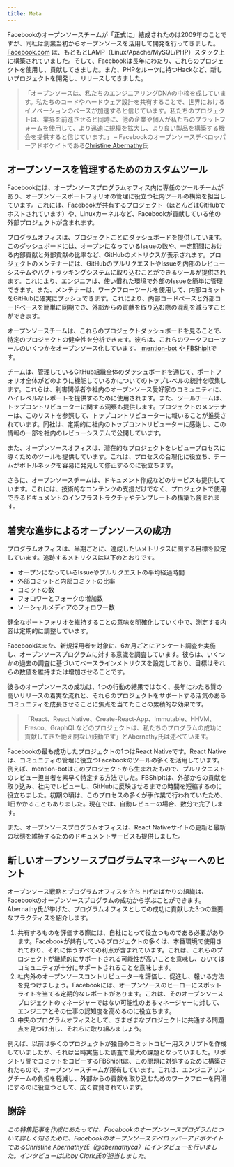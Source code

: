 ```yaml
---
title: Meta
---
```


Facebookのオープンソースチームが「正式に」結成されたのは2009年のことですが、同社は創業当初からオープンソースを活用して開発を行ってきました。[ Facebook.com](http://Facebook.com) は、もともとLAMP（Linux/Apache/MySQL/PHP）スタック上に構築されていました。そして、Facebookは長年にわたり、これらのプロジェクトを使用し、貢献してきました。また、PHPをルーツに持つHackなど、新しいプロジェクトを開発し、リリースしてきました。

> 「オープンソースは、私たちのエンジニアリングDNAの中核を成しています。私たちのコードやハードウェア設計を共有することで、世界におけるイノベーションのペースが加速すると信じています。私たちのプロジェクトは、業界を前進させると同時に、他の企業や個人が私たちのプラットフォームを使用して、より迅速に規模を拡大し、より良い製品を構築する機会を提供すると信じています。」 – Facebookのオープンソースデベロッパーアドボケイトである[Christine Abernathy](https://twitter.com/abernathyca)氏

## オープンソースを管理するためのカスタムツール

Facebookには、オープンソースプログラムオフィス内に専任のツールチームがあり、オープンソースポートフォリオの管理に役立つ社内ツールの構築を担当しています。これには、Facebookが共有するプロジェクト（ほとんどはGitHubでホストされています）や、Linuxカーネルなど、Facebookが貢献している他の外部プロジェクトが含まれます。

プログラムオフィスは、プロジェクトごとにダッシュボードを提供しています。このダッシュボードには、オープンになっているIssueの数や、一定期間における内部貢献と外部貢献の比率など、GitHubのメトリクスが表示されます。プロジェクトのメンテナーには、GitHubのプルリクエストやIssueを内部のレビューシステムやバグトラッキングシステムに取り込むことができるツールが提供されます。これにより、エンジニアは、使い慣れた環境で外部のIssueを簡単に管理できます。また、メンテナーは、ワークフローツールを使用して、内部コミットをGitHubに確実にプッシュできます。これにより、内部コードベースと外部コードベースを簡単に同期でき、外部からの貢献を取り込む際の混乱を減らすことができます。

オープンソースチームは、これらのプロジェクトダッシュボードを見ることで、特定のプロジェクトの健全性を分析できます。彼らは、これらのワークフローツールのいくつかをオープンソース化しています。[ mention-bot](https://github.com/facebook/mention-bot) や[ FBShipIt](https://github.com/facebook/fbshipit)です。

チームは、管理しているGitHub組織全体のダッシュボードを通じて、ポートフォリオ全体がどのように機能しているかについてのトップレベルの統計を収集します。これらは、利害関係者や社内のオープンソース愛好家のコミュニティに、ハイレベルなレポートを提供するために使用されます。また、ツールチームは、トップコントリビューターに関する洞察も提供します。プロジェクトのメンテナーは、このリストを参照して、トップコントリビューターに報いることが推奨されています。同社は、定期的に社内のトップコントリビューターに感謝し、この情報の一部を社内のレビューシステムで公開しています。

また、オープンソースオフィスは、潜在的なプロジェクトをレビュープロセスに導くためのツールも提供しています。これは、プロセスの合理化に役立ち、チームがボトルネックを容易に発見して修正するのに役立ちます。

さらに、オープンソースチームは、ドキュメント作成などのサービスも提供しています。これには、技術的なコンテンツの支援だけでなく、プロジェクトで使用できるドキュメントのインフラストラクチャやテンプレートの構築も含まれます。

## 着実な進歩によるオープンソースの成功

プログラムオフィスは、半期ごとに、達成したいメトリクスに関する目標を設定しています。追跡するメトリクスは以下のとおりです。

* オープンになっているIssueやプルリクエストの平均経過時間
* 外部コミットと内部コミットの比率
* コミットの数
* フォロワーとフォークの増加数
* ソーシャルメディアのフォロワー数

健全なポートフォリオを維持することの意味を明確化していく中で、測定する内容は定期的に調整しています。

Facebookはまた、新規採用者を対象に、6か月ごとにアンケート調査を実施し、オープンソースプログラムに対する意識を調査しています。彼らは、いくつかの過去の調査に基づいてベースラインメトリクスを設定しており、目標はそれらの数値を維持または増加させることです。

彼らのオープンソースの成功は、1つの行動の結果ではなく、長年にわたる質の高いリリースの着実な流れと、それらのプロジェクトをサポートする活気のあるコミュニティを成長させることに焦点を当てたことの累積的な効果です。

> 「React、React Native、Create-React-App、Immutable、HHVM、Fresco、GraphQLなどのプロジェクトは、私たちのプログラムの成功に貢献してきた絶え間ない鼓動です」とAbernathy氏は述べています。

Facebookの最も成功したプロジェクトの1つはReact Nativeです。React Nativeは、コミュニティの管理に役立つFacebookのツールの多くを活用しています。例えば、mention-botはこのプロジェクトから生まれたもので、プルリクエストのレビュー担当者を素早く特定する方法でした。FBShipItは、外部からの貢献を取り込み、社内でレビューし、GitHubに反映させるまでの時間を短縮するのに役立ちました。初期の頃は、このプロセスの多くが手作業で行われていたため、1日かかることもありました。現在では、自動レビューの場合、数分で完了します。

また、オープンソースプログラムオフィスは、React Nativeサイトの更新と最新の状態を維持するためのドキュメントサービスも提供しました。

## 新しいオープンソースプログラムマネージャーへのヒント

オープンソース戦略とプログラムオフィスを立ち上げたばかりの組織は、Facebookのオープンソースプログラムの成功から学ぶことができます。Abernathy氏が挙げた、プログラムオフィスとしての成功に貢献した3つの重要なプラクティスを紹介します。

1. 共有するものを評価する際には、自社にとって役立つものである必要があります。Facebookが共有しているプロジェクトの多くは、本番環境で使用されており、それに伴うすべての利点が含まれています。これは、これらのプロジェクトが継続的にサポートされる可能性が高いことを意味し、ひいてはコミュニティが十分にサポートされることを意味します。
2. 社内外のオープンソースコントリビューターを評価し、促進し、報いる方法を見つけましょう。Facebookには、オープンソースのヒーローにスポットライトを当てる定期的なレポートがあります。これは、そのオープンソースプロジェクトのマネージャーではない可能性のあるマネージャーに対して、エンジニアとその仕事の認知度を高めるのに役立ちます。
3. 中央のプログラムオフィスとして、さまざまなプロジェクトに共通する問題点を見つけ出し、それらに取り組みましょう。

例えば、以前は多くのプロジェクトが独自のコミットコピー用スクリプトを作成していましたが、それは当時実施した調査で最大の課題となっていました。リポジトリ間でコミットをコピーするFBShipItは、この問題に対処するために構築されたもので、オープンソースチームが所有しています。これは、エンジニアリングチームの負担を軽減し、外部からの貢献を取り込むためのワークフローを円滑にするのに役立つとして、広く賞賛されています。

## 謝辞

*この特集記事を作成にあたっては、Facebookのオープンソースプログラムについて詳しく知るために、FacebookのオープンソースデベロッパーアドボケイトであるChristine Abernathy氏（@abernathyca）にインタビューを行いました。インタビューはLibby Clark氏が担当しました。*
